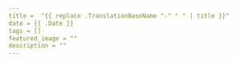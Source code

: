 ```yaml
---
title =  "{{ replace .TranslationBaseName "-" " " | title }}"
date = {{ .Date }}
tags = []
featured_image = ""
description = ""
---
```



